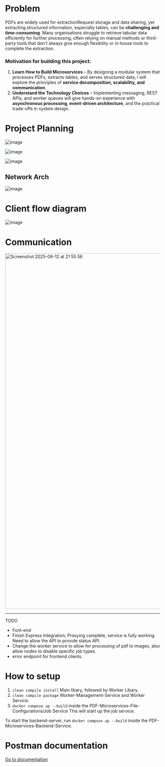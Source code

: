 # Problem
PDFs are widely used for extractionRequest storage and data sharing, yet extracting structured information, especially tables, can be **challenging and time-consuming**. Many organisations struggle to retrieve tabular data efficiently for further processing, often relying on manual methods or third-party tools that don't always give enough flexibility or in house tools to complete the extraction.

### Motivation for building this project:
1. **Learn How to Build Microservices** – By designing a modular system that processes PDFs, extracts tables, and serves structured data, I will explore the principles of **service decomposition, scalability, and communication**.
2. **Understand the Technology Choices** – Implementing messaging, REST APIs, and worker queues will give hands-on experience with **asynchronous processing, event-driven architecture**, and the practical trade-offs in system design.

   
# Project Planning
![image](https://github.com/user-attachments/assets/c16095ed-a0df-4354-b6e8-6b138e5e76c6)

![image](https://github.com/user-attachments/assets/71c252f1-958d-43e5-837f-9a8a253c1d15)

![image](https://github.com/user-attachments/assets/66bb2d82-43d4-4bb3-b074-7aad67935814)

## Network Arch
![image](https://github.com/user-attachments/assets/067c915d-8d19-43a9-aba7-55542f880e85)

# Client flow diagram
![image](https://github.com/user-attachments/assets/e0447144-513f-4db6-b518-a69a4bcafd43)

# Communication
<img width="1154" alt="Screenshot 2025-06-12 at 21 55 56" src="https://github.com/user-attachments/assets/caaa936e-4327-43a7-b45a-6afa5905763e" />


---
TODO
- Font-end
- Finish Express Integration; Proxying complete, service is fully working. Need to allow the API to provide status API.
- Change the worker service to allow for processing of pdf to images, also allow nodes to disable specific job types.
- error endpoint for frontend clients.

# How to setup
1. `clean compile install` Main libary, followed by Worker Libary.
2. `clean compile package` Worker-Management-Service and Worker  Service.
3. `docker compose up --build` inside the PDF-Microservices-File-Configurations/Job Service
This will start up the job service.

To start the backend-server,
run `docker compose up --build` inside the PDF-Microservices-Backend-Service.

# Postman documentation
[Go to documentation](https://.postman.co/workspace/PDF-Microservice~cbd44020-3a7a-4ef1-8fb5-64fe1cbd164d/collection/7115964-f555d23a-1981-4ebf-b333-07510ff52cf0?action=share&creator=7115964)
